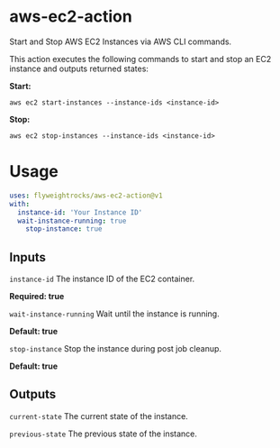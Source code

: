 # aws-ec2-action
Start and Stop AWS EC2 Instances via AWS CLI commands.

This action executes the following commands to start and stop an EC2 instance and outputs returned states:

**Start:**
```
aws ec2 start-instances --instance-ids <instance-id>
```

**Stop:**
```
aws ec2 stop-instances --instance-ids <instance-id>
```

# Usage
```yaml
uses: flyweightrocks/aws-ec2-action@v1
with:
  instance-id: 'Your Instance ID'
  wait-instance-running: true  
	stop-instance: true
```	

## Inputs

`instance-id`
The instance ID of the EC2 container.

**Required: true**  

`wait-instance-running`
Wait until the instance is running.

**Default: true**  

`stop-instance`
Stop the instance during post job cleanup.

**Default: true**  

## Outputs

`current-state`
The current state of the instance.

`previous-state`
The previous state of the instance.